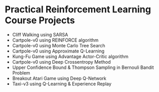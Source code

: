 # Practical Reinforcement Learning Course Projects
- Cliff Walking using SARSA
- Cartpole-v0 using REINFORCE algorithm
- Cartpole-v0 using Monte Carlo Tree Search
- Cartpole-v0 using Approximate Q-Learning
- Kung-Fu Game using Advantage Actor-Critic algorithm
- Cartpole-v0 using Deep Crossentropy Method
- Upper Confidence Bound & Thompson Sampling in Bernouli Bandit Problem
- Breakout Atari Game using Deep Q-Network
- Taxi-v3 using Q-Learning & Experience Replay
